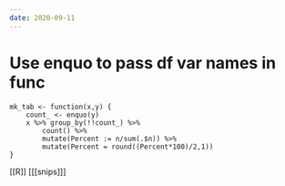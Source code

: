 ```yaml
---
date: 2020-09-11
---
```


# Use enquo to pass df var names in func

	mk_tab <- function(x,y) {
  		count_ <- enquo(y)
  		x %>% group_by(!!count_) %>% 
    		count() %>% 
    		mutate(Percent := n/sum(.$n)) %>% 
    		mutate(Percent = round((Percent*100)/2,1))
	}

[[R]]
[[[snips]]]
